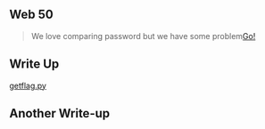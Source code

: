 ## Web 50

> We love comparing password but we have some problem[Go!](http://ctfs.me/web/web50/)

## Write Up

[getflag.py](https://github.com/TraiOi/Wargame_WriteUp/blob/master/ctfs/Website/Web50/getflag.py)

## Another Write-up

